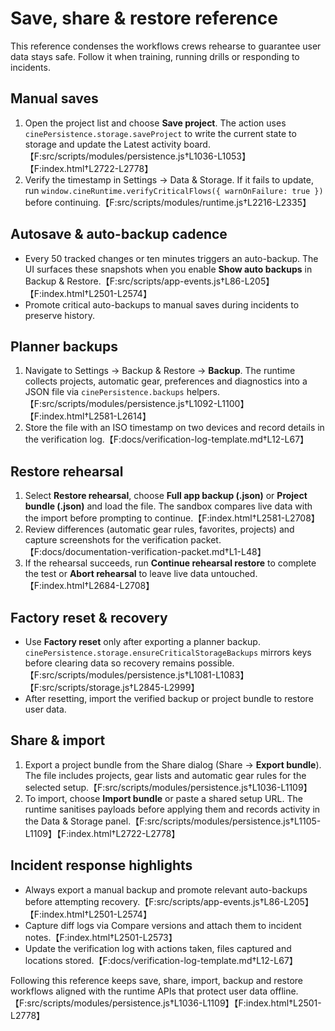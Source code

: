 # Save, share & restore reference

This reference condenses the workflows crews rehearse to guarantee user data stays safe. Follow it when
training, running drills or responding to incidents.

## Manual saves
1. Open the project list and choose **Save project**. The action uses `cinePersistence.storage.saveProject`
   to write the current state to storage and update the Latest activity board.【F:src/scripts/modules/persistence.js†L1036-L1053】【F:index.html†L2722-L2778】
2. Verify the timestamp in Settings → Data & Storage. If it fails to update, run
   `window.cineRuntime.verifyCriticalFlows({ warnOnFailure: true })` before continuing.【F:src/scripts/modules/runtime.js†L2216-L2335】

## Autosave & auto-backup cadence
- Every 50 tracked changes or ten minutes triggers an auto-backup. The UI surfaces these snapshots when
  you enable **Show auto backups** in Backup & Restore.【F:src/scripts/app-events.js†L86-L205】【F:index.html†L2501-L2574】
- Promote critical auto-backups to manual saves during incidents to preserve history.

## Planner backups
1. Navigate to Settings → Backup & Restore → **Backup**. The runtime collects projects, automatic gear,
   preferences and diagnostics into a JSON file via `cinePersistence.backups` helpers.【F:src/scripts/modules/persistence.js†L1092-L1100】【F:index.html†L2581-L2614】
2. Store the file with an ISO timestamp on two devices and record details in the verification log.【F:docs/verification-log-template.md†L12-L67】

## Restore rehearsal
1. Select **Restore rehearsal**, choose **Full app backup (.json)** or **Project bundle (.json)** and load the
   file. The sandbox compares live data with the import before prompting to continue.【F:index.html†L2581-L2708】
2. Review differences (automatic gear rules, favorites, projects) and capture screenshots for the
   verification packet.【F:docs/documentation-verification-packet.md†L1-L48】
3. If the rehearsal succeeds, run **Continue rehearsal restore** to complete the test or **Abort rehearsal**
   to leave live data untouched.【F:index.html†L2684-L2708】

## Factory reset & recovery
- Use **Factory reset** only after exporting a planner backup. `cinePersistence.storage.ensureCriticalStorageBackups`
  mirrors keys before clearing data so recovery remains possible.【F:src/scripts/modules/persistence.js†L1081-L1083】【F:src/scripts/storage.js†L2845-L2999】
- After resetting, import the verified backup or project bundle to restore user data.

## Share & import
1. Export a project bundle from the Share dialog (Share → **Export bundle**). The file includes projects,
   gear lists and automatic gear rules for the selected setup.【F:src/scripts/modules/persistence.js†L1036-L1109】
2. To import, choose **Import bundle** or paste a shared setup URL. The runtime sanitises payloads before
   applying them and records activity in the Data & Storage panel.【F:src/scripts/modules/persistence.js†L1105-L1109】【F:index.html†L2722-L2778】

## Incident response highlights
- Always export a manual backup and promote relevant auto-backups before attempting recovery.【F:src/scripts/app-events.js†L86-L205】【F:index.html†L2501-L2574】
- Capture diff logs via Compare versions and attach them to incident notes.【F:index.html†L2501-L2573】
- Update the verification log with actions taken, files captured and locations stored.【F:docs/verification-log-template.md†L12-L67】

Following this reference keeps save, share, import, backup and restore workflows aligned with the runtime
APIs that protect user data offline.【F:src/scripts/modules/persistence.js†L1036-L1109】【F:index.html†L2501-L2778】
